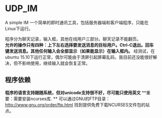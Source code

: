 # UDP_IM
A simple IM
一个简单的即时通讯工具，包括服务器端和客户端程序，只能在Linux下运行。

程序分为聊天记录，输入框，其他在线用户三部分。聊天记录不能翻页。<br>
**允许的操作只有四种：上下左右选择要发送消息的目标用户。Ctrl-C退出。回车键发送消息。其他任何输入会全部显示（如果能显示）在输入框内。**
经测试，在ubuntu 15.10下运行正常，偶尔可能由于清屏引起屏幕乱码，我目前还没能很好解决，但不影响使用，继续输入就会恢复正常。

程序依赖
---
**程序的语言支持跟随系统，但对unicode支持很不好，尽可能只使用英文**
**重要：需要安装ncurses库. ** 可以通过GNU的FTP目录：http://www.gnu.org/order/ftp.html 找到提供免费下载NCURSES文件包的站点。
